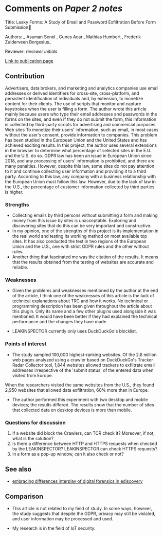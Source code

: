 # Comments on _Paper 2 notes_

Title:  Leaky Forms: A Study of Email and Password Exfiltration Before Form Submission

Authors: _ Asuman Senol ,  Gunes Acar , 	 Mathias Humbert ,  Frederik Zuiderveen Borgesius_

Reviewer: _reviewer initials_

[Link to publication page](https://www.usenix.org/conference/usenixsecurity22/presentation/senol)

## Contribution

Advertisers, data brokers, and marketing and analytics companies use email addresses or derived identifiers for cross-site, cross-platform, and persistent identification of individuals and, by extension, to monetize content for their clients. The use of scripts that monitor and capture keystrokes when the user is filling a form.
The author wrote this article mainly because users who type their email addresses and passwords in the forms on the sites, and even if they do not submit the form, this information is collected by third-party scripts for advertising and commercial purposes. 
Web sites To monetize their users' information, such as email,  in most cases without the user's consent, provide information to companies. 
This problem has been studied in the European Union and the United States and has achieved exciting results. In this project, the author uses several extensions in the browser to determine what percentage of selected sites in the E.U. and the U.S. do so.
GDPR law has been an issue in  European Union since 2018, and any processing of users' information is prohibited, and there are many penalties. However, despite this law, some sites do not pay attention to it and continue collecting user information and providing it to a third party. According to this law, any company with a business relationship with the European Union must follow this law.
However, due to the lack of law in the U.S., the percentage of customer information collected by third parties is higher.

### Strengths

- Collecting emails by third persons without submitting a form and making money from this issue by sites is unacceptable. Exploring and discovering sites that do this can be very important and constructive.
- In my opinion, one of the strengths of this project is its implementation in the real world and testing its working method on most available top sites. It has also conducted the test in two regions of the European Union and the U.S., one with strict GDPR rules and the other without rules.
- Another thing that fascinated me was the citation of the results. It means that the results obtained from the testing of websites are accurate and reliable.

### Weaknesses

- Given the problems and weaknesses mentioned by the author at the end of the article, I think one of the weaknesses of this article is the lack of technical explanations about TRC and how it works. No technical or programming description has been given throughout the article about this plugin. Only its name and a few other plugins used alongside it was mentioned. It would have been better if they had explained the technical performance and the changes they have made.

- LEAKINSPECTOR currently only uses DuckDuckGo's blocklist.

### Points of interest

- The study sampled 100,000 highest-ranking websites. Of the 2.8 million web pages analyzed using a crawler based on DuckDuckGo's Tracker Radar Collector tool, 1,844 websites allowed trackers to exfiltrate email addresses irrespective of the 'submit status' of the entered data when visited from Europe.

When the researchers visited the same websites from the U.S., they found 2,950 websites that allowed data exfiltration, 60% more than in Europe.

- The author performed this experiment with two desktop and mobile devices; the results differed. The results show that the number of sites that collected data on desktop devices is more than mobile. 



### Questions for discussion

1. If a website did block the Crawlers, can TCR check it? Moreover, if not, what is the solution?
2. Is there a difference between HTTP and HTTPS requests when checked by the LEAKINSPECTOR? LEAKINSPECTOR can check HTTPS requests?
3. In a form as a pop-up window, can it also check or not?

## See also

- [embracing differences interplay of digital forensics in ediscovery](https://complexdiscovery.com/embracing-differences-interplay-of-digital-forensics-in-ediscovery/)


## Comparison

- This article is not related to my field of study. In some ways, however, the study suggests that despite the GDPR, privacy may still be violated, and user information may be processed and used.

- My research is in the field of IoT security.
